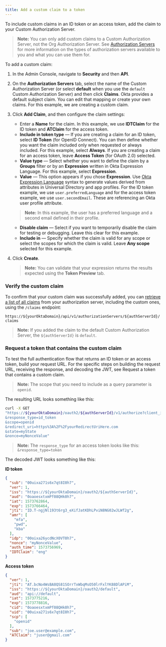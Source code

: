 ```yaml
---
title: Add a custom claim to a token
---
```

To include custom claims in an ID token or an access token, add the claim to your Custom Authorization Server.

> **Note:** You can only add custom claims to a Custom Authorization Server, not the Org Authorization Server. See [Authorization Servers](/docs/guides/customize-authz-server/overview/) for more information on the types of authorization servers available to you and what you can use them for.

To add a custom claim:

1. In the Admin Console, navigate to **Security** and then **API**.

2. On the **Authorization Servers** tab, select the name of the Custom Authorization Server (or select **default** when you use the `default` Custom Authorization Server) and then click **Claims**. Okta provides a default subject claim. You can edit that mapping or create your own claims. For this example, we are creating a custom claim.

3. Click **Add Claim**, and then configure the claim settings:

    * Enter a **Name** for the claim. In this example, we use **IDTClaim** for the ID token and **ATClaim** for the access token.
    * **Include in token type** &mdash; If you are creating a claim for an ID token, select **ID Token** (for OpenID Connect). You can then define whether you want the claim included only when requested or always included. For this example, select **Always**.
    If you are creating a claim for an access token, leave **Access Token** (for OAuth 2.0) selected.
    * **Value type** &mdash; Select whether you want to define the claim by a **Groups** filter or by an **Expression** written in Okta Expression Language. For this example, select **Expression**.
    * **Value** &mdash; This option appears if you chose **Expression**. Use [Okta Expression Language](/docs/reference/okta-expression-language/) syntax to generate values derived from attributes in Universal Directory and app profiles. For the ID token example, we use `user.preferredLanguage` and for the access token example, we use `user.secondEmail`. These are referencing an Okta user profile attribute.

    > **Note:** In this example, the user has a preferred language and a second email defined in their profile.

    * **Disable claim** &mdash; Select if you want to temporarily disable the claim for testing or debugging. Leave this clear for this example.
    * **Include in** &mdash; Specify whether the claim is valid for any scope or select the scopes for which the claim is valid. Leave **Any scope** selected for this example.

4. Click **Create**.

    > **Note:** You can validate that your expression returns the results expected using the **Token Preview** tab.

### Verify the custom claim

To confirm that your custom claim was successfully added, you can [retrieve a list of all claims](/docs/reference/api/authorization-servers/#get-all-claims) from your authorization server, including the custom ones, using the `/claims` endpoint:

`https://${yourOktaDomain}/api/v1/authorizationServers/${authServerId}/claims`

> **Note:** If you added the claim to the default Custom Authorization Server, the `${authServerId}` is `default`.

### Request a token that contains the custom claim

To test the full authentication flow that returns an ID token or an access token, build your request URL. For the specific steps on building the request URL, receiving the response, and decoding the JWT, see <GuideLink link="../request-token-claim">Request a token that contains a custom claim</GuideLink>.

> **Note:** The scope that you need to include as a query parameter is `openid`.

The resulting URL looks something like this:

```bash
curl -X GET
"https://${yourOktaDomain}/oauth2/${authServerId}/v1/authorize?client_id=examplefa39J4jXdcCwWA
&response_type=id_token
&scope=openid
&redirect_uri=https%3A%2F%2FyourRedirectUriHere.com
&state=myState
&nonce=myNonceValue"
```

> **Note:** The `response_type` for an access token looks like this: `&response_type=token`

The decoded JWT looks something like this:

**ID token**

```json
{
  "sub": "00uixa271s6x7qt8I0h7",
  "ver": 1,
  "iss": "https://${yourOktaDomain}/oauth2/${authServerId}",
  "aud": "0oaoesxtxmPf08QHk0h7",
  "iat": 1573762864,
  "exp": 1573766464,
  "jti": "ID.T-ngjNl193t6rg3_eXifJatKDhLPviN8NG02wJLWf2g",
  "amr": [
    "mfa",
    "pwd",
    "kba"
  ],
  "idp": "00oixa26ycdNcX0VT0h7",
  "nonce": "myNonceValue",
  "auth_time": 1573756969,
  "IDTClaim": "eng"
}
```

**Access token**

```json
{
  "ver": 1,
  "jti": "AT.bcNo4WsBA8QS81SOrrTxWbqMsO50lrFxlYK88DlAPiM",
  "iss": "https://${yourOktaDomain}/oauth2/default",
  "aud": "api://default",
  "iat": 1573775216,
  "exp": 1573778816,
  "cid": "0oaoesxtxmPf08QHk0h7",
  "uid": "00uixa271s6x7qt8I0h7",
  "scp": [
    "openid"
  ],
  "sub": "joe.user@example.com",
  "ATClaim": "juser@gmail.com"
}
```

<NextSectionLink/>
